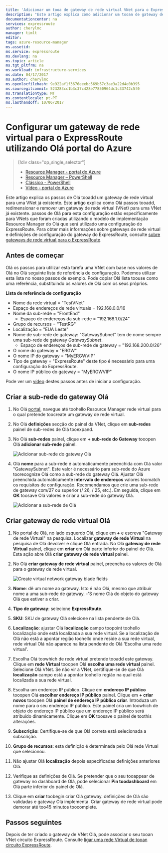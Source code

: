 ```yaml
---
title: 'Adicionar um tooa de gateway de rede virtual VNet para o ExpressRoute: Portal: Azure | Microsoft Docs'
description: "Este artigo explica como adicionar um tooan de gateway de rede virtual já criado a VNet do Resource Manager para o ExpressRoute."
documentationcenter: na
services: expressroute
author: cherylmc
manager: timlt
editor: 
tags: azure-resource-manager
ms.assetid: 
ms.service: expressroute
ms.devlang: na
ms.topic: article
ms.tgt_pltfrm: na
ms.workload: infrastructure-services
ms.date: 04/17/2017
ms.author: cherylmc
ms.openlocfilehash: 9e922af1f3676eeebc569b57c3ae3a22d4e0b395
ms.sourcegitcommit: 523283cc1b3c37c428e77850964dc1c33742c5f0
ms.translationtype: MT
ms.contentlocale: pt-PT
ms.lasthandoff: 10/06/2017
---
```

# <a name="configure-a-virtual-network-gateway-for-expressroute-using-hello-azure-portal"></a>Configurar um gateway de rede virtual para o ExpressRoute utilizando Olá portal do Azure
> [!div class="op_single_selector"]
> * [Resource Manager - portal do Azure](expressroute-howto-add-gateway-portal-resource-manager.md)
> * [Resource Manager – PowerShell](expressroute-howto-add-gateway-resource-manager.md)
> * [Clássico - PowerShell](expressroute-howto-add-gateway-classic.md)
> * [Vídeo - portal do Azure](http://azure.microsoft.com/documentation/videos/azure-expressroute-how-to-create-a-vpn-gateway-for-your-virtual-network)
> 
> 

Este artigo explica os passos de Olá tooadd um gateway de rede virtual para uma VNet já existente. Este artigo explica como Olá passos tooadd, redimensionar e remover um gateway de rede virtual (VNet) para uma VNet já existente. passos de Olá para esta configuração estão especificamente para VNets que foram criadas utilizando o modelo de implementação Resource Manager do Olá que será utilizado uma configuração do ExpressRoute. Para obter mais informações sobre gateways de rede virtual e definições de configuração do gateway do ExpressRoute, consulte [sobre gateways de rede virtual para o ExpressRoute](expressroute-about-virtual-network-gateways.md). 


## <a name="before-beginning"></a>Antes de começar

Olá os passos para utilizar esta tarefa uma VNet com base nos valores de Olá no Olá seguinte lista de referência de configuração. Podemos utilizar esta lista no nosso passos de exemplo. Pode copiar Olá lista toouse como uma referência, substituindo os valores de Olá com os seus próprios.

**Lista de referência de configuração**

* Nome da rede virtual = "TestVNet"
* Espaço de endereços de rede virtuais = 192.168.0.0/16
* Nome da sub-rede = "FrontEnd" 
    * Espaço de endereços da sub-rede = "192.168.1.0/24"
* Grupo de recursos = "TestRG"
* Localização = "EUA Leste"
* Nome de sub-rede de gateway: "GatewaySubnet" tem de nome sempre uma sub-rede de gateway *GatewaySubnet*.
    * Espaço de endereços de sub-rede de gateway = "192.168.200.0/26"
* O nome do gateway = "ERGW"
* O nome IP do gateway = "MyERGWVIP"
* Tipo de gateway = "ExpressRoute" deste tipo é necessário para uma configuração do ExpressRoute.
* O nome IP público do gateway = "MyERGWVIP"

Pode ver um [vídeo](http://azure.microsoft.com/documentation/videos/azure-expressroute-how-to-create-a-vpn-gateway-for-your-virtual-network) destes passos antes de iniciar a configuração.

## <a name="create-hello-gateway-subnet"></a>Criar a sub-rede do gateway Olá

1. No Olá [portal](http://portal.azure.com), navegue até toohello Resource Manager rede virtual para o qual pretende toocreate um gateway de rede virtual.
2. No Olá **definições** secção do painel da VNet, clique em **sub-redes** painel de sub-redes de Olá tooexpand.
3. No Olá **sub-redes** painel, clique em **+ sub-rede do Gateway** tooopen Olá **adicionar sub-rede** painel. 
   
    ![Adicionar sub-rede do gateway Olá](./media/expressroute-howto-add-gateway-portal-resource-manager/addgwsubnet.png "adicionar sub-rede do gateway Olá")


4. Olá **nome** para a sub-rede é automaticamente preenchida com Olá valor "GatewaySubnet". Este valor é necessário para sub-rede do Azure toorecognize Olá como a sub-rede do gateway Olá. Ajustar Olá preenchida automaticamente **intervalo de endereços** valores toomatch os requisitos de configuração. Recomendamos que crie uma sub-rede de gateway com/27 ou superior (/ 26, / 25, etc.). Em seguida, clique em **OK** toosave Olá valores e criar a sub-rede do gateway Olá.

    ![Adicionar a sub-rede de Olá](./media/expressroute-howto-add-gateway-portal-resource-manager/addsubnetgw.png "adicionar a sub-rede de Olá")

## <a name="create-hello-virtual-network-gateway"></a>Criar gateway de rede virtual Olá

1. No portal de Olá, no lado esquerdo Olá, clique em  **+**  e escreva "Gateway de rede Virtual" na pesquisa. Localizar **gateway de rede Virtual** na pesquisa de Olá devolver e clique Olá entrada. No Olá **gateway de rede Virtual** painel, clique em **criar** em Olá parte inferior do painel de Olá. Esta ação abre Olá **criar gateway de rede virtual** painel.
2. No Olá **criar gateway de rede virtual** painel, preencha os valores de Olá para o gateway de rede virtual.

    ![Create virtual network gateway blade fields](./media/expressroute-howto-add-gateway-portal-resource-manager/gw.png "Create virtual network gateway blade fields")
3. **Nome**: dê um nome ao gateway. Isto é não Olá, mesmo que atribuir nome a uma sub-rede de gateway. -'S nome Olá do objeto do gateway Olá que estiver a criar.
4. **Tipo de gateway**: selecione **ExpressRoute**.
5. **SKU**: SKU de gateway Olá selecione na lista pendente de Olá.
6. **Localização**: ajustar Olá **localização** campo toopoint toohello localização onde está localizada a sua rede virtual. Se a localização de Olá não está a apontar região toohello onde reside a sua rede virtual, rede virtual Olá não aparece na lista pendente do Olá 'Escolha uma rede virtual'.
7. Escolha Olá toowhich de rede virtual pretende tooadd este gateway. Clique em **rede Virtual** tooopen Olá **escolha uma rede virtual** painel. Selecione Olá VNet. Se não vir a VNet, certifique-se de que Olá **localização** campo está a apontar toohello região na qual está localizada a sua rede virtual.
9. Escolha um endereço IP público. Clique em **endereço IP público** tooopen Olá **escolher endereço IP público** painel. Clique em **+ criar novos** tooopen Olá **painel de endereço IP público criar**. Introduza um nome para o seu endereço IP público. Este painel cria um toowhich de objeto do endereço IP público que um endereço IP público será atribuído dinamicamente. Clique em **OK** toosave o painel de toothis alterações.
10. **Subscrição**: Certifique-se de que Olá correta está selecionada a subscrição.
11. **Grupo de recursos**: esta definição é determinada pelo Olá rede Virtual que selecionou.
12. Não ajustar Olá **localização** depois especificadas definições anteriores Olá.
13. Verifique as definições de Olá. Se pretender que o seu tooappear de gateway no dashboard de Olá, pode selecionar **Pin toodashboard** em Olá parte inferior do painel de Olá.
14. Clique em **criar** toobegin criar Olá gateway. definições de Olá são validadas e gateway Olá implementa. Criar gateway de rede virtual pode demorar até too45 minutos toocomplete.

## <a name="next-steps"></a>Passos seguintes
Depois de ter criado o gateway de VNet Olá, pode associar o seu tooan VNet circuito ExpressRoute. Consulte [ligar uma rede Virtual de tooan circuito ExpressRoute](expressroute-howto-linkvnet-portal-resource-manager.md).
